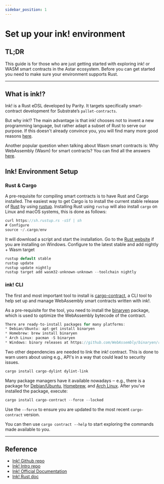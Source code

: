 ```yaml
---
sidebar_position: 1
---
```


# Set up your ink! environment
## TL;DR

This guide is for those who are just getting started with exploring ink! or WASM smart contracts in the Astar ecosystem. Before you can get started you need to make sure your environment supports Rust.

---

## What is ink!?

Ink! is a Rust eDSL developed by Parity. It targets specifically smart-contract development for Substrate’s `pallet-contracts`.

But why ink!? The main advantage is that ink! chooses not to invent a new programming language, but rather adapt a subset of Rust to serve our purpose. If this doesn't already convince you, you will find many more good reasons [here](https://use.ink/why-rust-for-smart-contracts). 

Another popular question when talking about Wasm smart contracts is: Why WebAssembly (Wasm) for smart contracts? You can find all the answers [here](https://use.ink/why-webassembly-for-smart-contracts).

## Ink! Environment Setup

### Rust & Cargo

A pre-requisite for compiling smart contracts is to have Rust and Cargo installed. The easiest way to get Cargo is to install the current stable release of [Rust](https://www.rust-lang.org/) by using [rustup](https://rustup.rs/). Installing Rust using `rustup` will also install `cargo` on Linux and macOS systems, this is done as follows:

```rust
curl https://sh.rustup.rs -sSf | sh
# Configure
source ~/.cargo/env
```

It will download a script and start the installation. Go to the [Rust website](https://www.rust-lang.org/tools/install) if you are installing on Windows. Configure to the latest stable and add nightly + Wasm target

```rust
rustup default stable
rustup update
rustup update nightly
rustup target add wasm32-unknown-unknown --toolchain nightly
```

### ink! CLI[](https://use.ink/getting-started/setup#ink-cli)

The first and most important tool to install is [cargo-contract](https://github.com/paritytech/cargo-contract), a CLI tool to help set up and manage WebAssembly smart contracts written with ink!.

As a pre-requisite for the tool, you need to install the [binaryen](https://github.com/WebAssembly/binaryen) package, which is used to optimize the WebAssembly bytecode of the contract.

```rust
There are ready-to-install packages for many platforms:
* Debian/Ubuntu: apt-get install binaryen
* Homebrew: brew install binaryen
* Arch Linux: pacman -S binaryen
* Windows: binary releases at https://github.com/WebAssembly/binaryen/releases
```

Two other dependencies are needed to link the ink! contract. This is done to warn users about using e.g., API's in a way that could lead to security issues.

```rust
cargo install cargo-dylint dylint-link
```

Many package managers have it available nowadays ‒ e.g., there is a package for [Debian/Ubuntu](https://tracker.debian.org/pkg/binaryen), [Homebrew](https://formulae.brew.sh/formula/binaryen), and [Arch Linux](https://archlinux.org/packages/community/x86_64/binaryen/). After you've installed the package, execute:

```rust
cargo install cargo-contract --force --locked
```

Use the `--force` to ensure you are updated to the most recent `cargo-contract` version.

You can then use `cargo contract --help` to start exploring the commands made available to you.

---

## Reference

- [Ink! Github repo](https://github.com/paritytech/ink)
- [Ink! Intro repo](https://paritytech.github.io/ink/)
- [Ink! Official Documentation](https://use.ink)
- [Ink! Rust doc](https://paritytech.github.io/ink/ink_lang/)